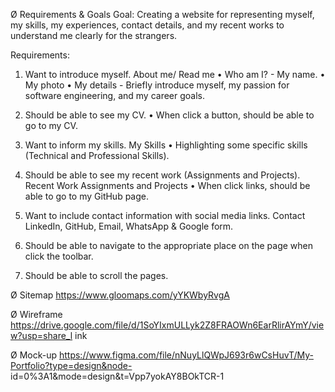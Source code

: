 Ø Requirements & Goals
Goal:
Creating a website for representing myself, my skills, my experiences, contact details, and my
recent works to understand me clearly for the strangers.

Requirements:
01) Want to introduce myself.
    About me/ Read me
    • Who am I? - My name.
    • My photo
    • My details - Briefly introduce myself, my passion for software engineering, and
    my career goals.

02) Should be able to see my CV.
    • When click a button, should be able to go to my CV.

03) Want to inform my skills.
    My Skills
    • Highlighting some specific skills (Technical and Professional Skills).

04) Should be able to see my recent work (Assignments and Projects).
    Recent Work
    Assignments and Projects
    • When click links, should be able to go to my GitHub page.

05) Want to include contact information with social media links.
    Contact
    LinkedIn, GitHub, Email, WhatsApp & Google form.

06) Should be able to navigate to the appropriate place on the page when click the toolbar.

07) Should be able to scroll the pages.

Ø Sitemap
https://www.gloomaps.com/yYKWbyRvgA

Ø Wireframe
https://drive.google.com/file/d/1SoYIxmULLyk2Z8FRAOWn6EarRlirAYmY/view?usp=share_l
ink

Ø Mock-up
https://www.figma.com/file/nNuyLlQWpJ693r6wCsHuvT/My-Portfolio?type=design&node-
id=0%3A1&mode=design&t=Vpp7yokAY8BOkTCR-1